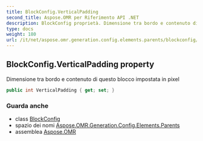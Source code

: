 ```yaml
---
title: BlockConfig.VerticalPadding
second_title: Aspose.OMR per Riferimento API .NET
description: BlockConfig proprietà. Dimensione tra bordo e contenuto di questo blocco impostata in pixel
type: docs
weight: 180
url: /it/net/aspose.omr.generation.config.elements.parents/blockconfig/verticalpadding/
---
```

## BlockConfig.VerticalPadding property

Dimensione tra bordo e contenuto di questo blocco impostata in pixel

```csharp
public int VerticalPadding { get; set; }
```

### Guarda anche

* class [BlockConfig](../)
* spazio dei nomi [Aspose.OMR.Generation.Config.Elements.Parents](../../blockconfig/)
* assemblea [Aspose.OMR](../../../)


